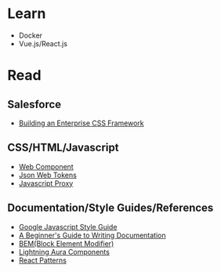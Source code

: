 # Learn
- Docker
- Vue.js/React.js

# Read

## Salesforce
- [Building an Enterprise CSS Framework](https://medium.com/salesforce-ux/building-an-enterprise-framework-is-hard-1e8d8b33e082)

## CSS/HTML/Javascript
- [Web Component](https://www.webcomponents.org/introduction)
- [Json Web Tokens](https://jwt.io/)
- [Javascript Proxy](https://codeburst.io/understanding-javascript-proxies-by-examining-on-change-library-f252eddf76c2)
## Documentation/Style Guides/References
- [Google Javascript Style Guide](https://google.github.io/styleguide/jsguide.html)
- [A Beginner's Guide to Writing Documentation](https://www.writethedocs.org/guide/writing/beginners-guide-to-docs/)
- [BEM(Block Element Modifier)](http://getbem.com/introduction/)
- [Lightning Aura Components](https://developer.salesforce.com/docs/atlas.en-us.lightning.meta/lightning/intro_framework.htm)
- [React Patterns](https://reactpatterns.com/)
